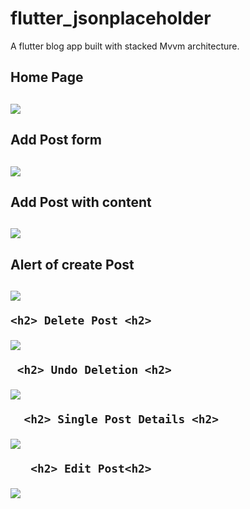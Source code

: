 # flutter_jsonplaceholder

A flutter blog app built with stacked Mvvm architecture.

<h2> Home Page <h2>
 
<img src="screenshots/Home%20Page.png"></img>
 
 <h2> Add Post form <h2>
 
<img src="screenshots/add_post%201.png"></img>
  
  <h2> Add Post with content <h2>
 
<img src="screenshots/add_post2.png"></img>
   
   <h2> Alert of create Post <h2>
 
<img src="screenshots/alert_of_create_post.png"></img>
    
    <h2> Delete Post <h2>
 
<img src="screenshots/delete_post.png"></img>
     
     <h2> Undo Deletion <h2>
 
<img src="screenshots/undo_deletion.png"></img>
      
      <h2> Single Post Details <h2>
 
<img src="screenshots/single_post.png"></img>

       
       <h2> Edit Post<h2>
 
<img src="screenshots/edit_Post.png"></img>




